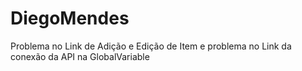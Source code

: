 # DiegoMendes

Problema no Link de Adição e Edição de Item e problema no Link da conexão da API na GlobalVariable
